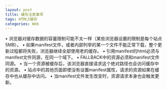 ```yaml
---
layout: post
title: 缓存注意事项
tags: HTML5缓存
categories: Web
---
```



•	浏览器对缓存数据的容量限制可能不太一样（某些浏览器设置的限制是每个站点 5MB）。
•	如果manifest文件，或者内部列举的某一个文件不能正常下载，整个更新过程都将失败，浏览器继续全部使用老的缓存。
•	引用manifest的html必须与manifest文件同源，在同一个域下。
•	FALLBACK中的资源必须和manifest文件同源。
•	当一个资源被缓存后，该浏览器直接请求这个绝对路径也会访问缓存中的资源。
•	站点中的其他页面即使没有设置manifest属性，请求的资源如果在缓存中也从缓存中访问。
•	当manifest文件发生改变时，资源请求本身也会触发更新。
